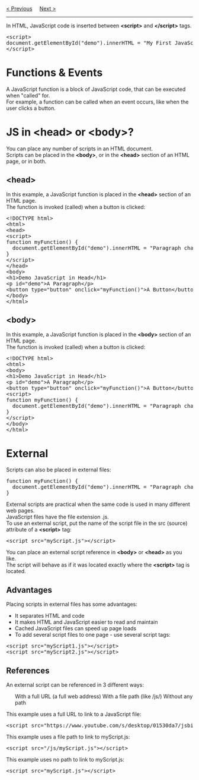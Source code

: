 <a href="/JS/Introduction.md">&lt; Previous</a>
&nbsp;&nbsp;&nbsp;
<a href="/JS/Output.md">Next &gt;</a>
<hr>
In HTML, JavaScript code is inserted between <b>&lt;script&gt;</b> and <b>&lt;/script&gt;</b> tags.
<pre>
&lt;script&gt;
document.getElementById("demo").innerHTML = "My First JavaScript";
&lt;/script&gt;
</pre>
<h1>Functions &amp; Events</h1>
A JavaScript function is a block of JavaScript code, that can be executed when "called" for.
<br>
For example, a function can be called when an event occurs, like when the user clicks a button.
<h1>JS in &lt;head&gt; or &lt;body&gt;?</h1>
You can place any number of scripts in an HTML document.
<br>
Scripts can be placed in the <b>&lt;body&gt;</b>, or in the <b>&lt;head&gt;</b> section of an HTML page, or in both.
<h2>&lt;head&gt;</h2>
In this example, a JavaScript function is placed in the <b>&lt;head&gt;</b> section of an HTML page.
<br>
The function is invoked (called) when a button is clicked:
<pre>
&lt;!DOCTYPE html&gt;
&lt;html&gt;
&lt;head&gt;
&lt;script&gt;
function myFunction() {
  document.getElementById("demo").innerHTML = "Paragraph changed.";
}
&lt;/script&gt;
&lt;/head&gt;
&lt;body&gt;
&lt;h1&gt;Demo JavaScript in Head&lt;/h1&gt;
&lt;p id="demo"&gt;A Paragraph&lt;/p&gt;
&lt;button type="button" onclick="myFunction()"&gt;A Button&lt;/button&gt;
&lt;/body&gt;
&lt;/html&gt;
</pre>
<h2>&lt;body&gt;</h2>
In this example, a JavaScript function is placed in the <b>&lt;body&gt;</b> section of an HTML page.
<br>
The function is invoked (called) when a button is clicked:
<pre>
&lt;!DOCTYPE html&gt;
&lt;html&gt;
&lt;body&gt;
&lt;h1&gt;Demo JavaScript in Head&lt;/h1&gt;
&lt;p id="demo"&gt;A Paragraph&lt;/p&gt;
&lt;button type="button" onclick="myFunction()"&gt;A Button&lt;/button&gt;
&lt;script&gt;
function myFunction() {
  document.getElementById("demo").innerHTML = "Paragraph changed.";
}
&lt;/script&gt;
&lt;/body&gt;
&lt;/html&gt;
</pre>
<h1>External</h1>
Scripts can also be placed in external files:
<pre>
function myFunction() {
  document.getElementById("demo").innerHTML = "Paragraph changed.";
}
</pre>
External scripts are practical when the same code is used in many different web pages.
<br>
JavaScript files have the file extension .js.
<br>
To use an external script, put the name of the script file in the src (source) attribute of a <b>&lt;script&gt;</b> tag:
<pre>&lt;script src="myScript.js"&gt;&lt;/script&gt;</pre>
You can place an external script reference in <b>&lt;body&gt;</b> or <b>&lt;head&gt;</b> as you like.
<br>
The script will behave as if it was located exactly where the <b>&lt;script&gt;</b> tag is located.
<h2>Advantages</h2>
Placing scripts in external files has some advantages:
<ul>
  <li>It separates HTML and code</li>
  <li>It makes HTML and JavaScript easier to read and maintain</li>
  <li>Cached JavaScript files can speed up page loads</li>
  <li>To add several script files to one page - use several script tags:</li>
</ul>
<pre>
&lt;script src="myScript1.js"&gt;&lt;/script&gt;
&lt;script src="myScript2.js"&gt;&lt;/script&gt;
</pre>
<h2>References</h2>
An external script can be referenced in 3 different ways:
<ul>
With a full URL (a full web address)
With a file path (like /js/)
Without any path
</ul>
This example uses a full URL to link to a JavaScript file:
<pre>&lt;script src="https://www.youtube.com/s/desktop/01530da7/jsbin/www-tampering.vflset/www-tampering.js"&gt;&lt;/script&gt;</pre>
This example uses a file path to link to myScript.js:
<pre>&lt;script src="/js/myScript.js"&gt;&lt;/script&gt;</pre>
This example uses no path to link to myScript.js:
<pre>&lt;script src="myScript.js"&gt;&lt;/script&gt;</pre>
